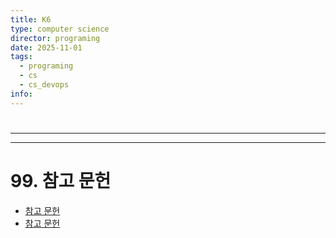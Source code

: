 ```yaml
---
title: K6
type: computer science
director: programing
date: 2025-11-01
tags:
  - programing
  - cs
  - cs_devops
info:
---
```

# 

---



---
# 99. 참고 문헌
- [참고 문헌]()
- [참고 문헌]()